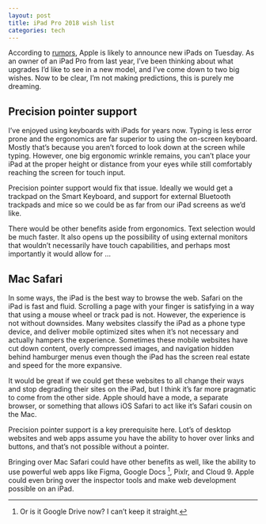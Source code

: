 ```yaml
---
layout: post
title: iPad Pro 2018 wish list
categories: tech
---
```

According to [rumors](https://www.macrumors.com/2018/10/18/apple-event-new-york-city/), Apple is likely to announce new iPads on Tuesday. As an owner of an iPad Pro from last year, I’ve been thinking about what upgrades I’d like to see in a new model, and I’ve come down to two big wishes. Now to be clear, I’m not making predictions, this is purely me dreaming.

## Precision pointer support

I’ve enjoyed using keyboards with iPads for years now. Typing is less error prone and the ergonomics are far superior to using the on-screen keyboard. Mostly that’s because you aren’t forced to look down at the screen while typing. However, one big ergonomic wrinkle remains, you can’t place your iPad at the proper height or distance from your eyes while still comfortably reaching the screen for touch input.

Precision pointer support would fix that issue. Ideally we would get a trackpad on the Smart Keyboard, and support for external Bluetooth trackpads and mice so we could be as far from our iPad screens as we’d like.

There would be other benefits aside from ergonomics. Text selection would be much faster. It also opens up the possibility of using external monitors that wouldn’t necessarily have touch capabilities, and perhaps most importantly it would allow for ...

## Mac Safari

In some ways, the iPad is the best way to browse the web. Safari on the iPad is fast and fluid. Scrolling a page with your finger is satisfying in a way that using a mouse wheel or track pad is not. However, the experience is not without downsides. Many websites classify the iPad as a phone type device, and deliver mobile optimized sites when it’s not necessary and actually hampers the experience. Sometimes these mobile websites have cut down content, overly compressed images, and navigation hidden behind hamburger menus even though the iPad has the screen real estate and speed for the more expansive.

It would be great if we could get these websites to all change their ways and stop degrading their sites on the iPad, but I think it’s far more pragmatic to come from the other side. Apple should have a mode, a separate browser, or something that allows iOS Safari to act like it’s Safari cousin on the Mac.

Precision pointer support is a key prerequisite here. Lot’s of desktop websites and web apps assume you have the ability to hover over links and buttons, and that’s not possible without a pointer.

Bringing over Mac Safari could have other benefits as well, like the ability to use powerful web apps like Figma, Google Docs [^drive], Pixlr, and Cloud 9. Apple could even bring over the inspector tools and make web development possible on an iPad.

[^drive]: Or is it Google Drive now? I can’t keep it straight.